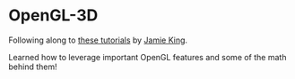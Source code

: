 # OpenGL-3D

Following along to [these tutorials](https://www.youtube.com/playlist?list=PLRwVmtr-pp06qT6ckboaOhnm9FxmzHpbY) by [Jamie King](https://www.youtube.com/c/JamieKingCS).

Learned how to leverage important OpenGL features and some of the math behind them!

